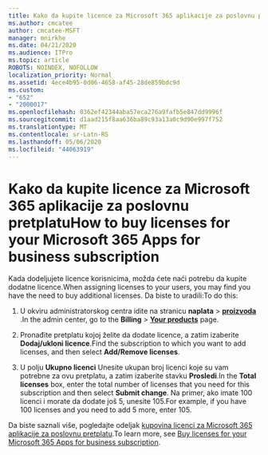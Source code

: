 ```yaml
---
title: Kako da kupite licence za Microsoft 365 aplikacije za poslovnu pretplatu
ms.author: cmcatee
author: cmcatee-MSFT
manager: mnirkhe
ms.date: 04/21/2020
ms.audience: ITPro
ms.topic: article
ROBOTS: NOINDEX, NOFOLLOW
localization_priority: Normal
ms.assetid: 4ece4b95-0d06-4658-af45-28de859bdc9d
ms.custom:
- "652"
- "2000017"
ms.openlocfilehash: 0362ef42344aba57eca276a9fafb5e847dd9996f
ms.sourcegitcommit: d1aad215f8aa636ba89c93a13a0c9d90e997f752
ms.translationtype: MT
ms.contentlocale: sr-Latn-RS
ms.lasthandoff: 05/06/2020
ms.locfileid: "44063919"
---
```

# <a name="how-to-buy-licenses-for-your-microsoft-365-apps-for-business-subscription"></a><span data-ttu-id="fc7f5-102">Kako da kupite licence za Microsoft 365 aplikacije za poslovnu pretplatu</span><span class="sxs-lookup"><span data-stu-id="fc7f5-102">How to buy licenses for your Microsoft 365 Apps for business subscription</span></span>

<span data-ttu-id="fc7f5-103">Kada dodeljujete licence korisnicima, možda ćete naći potrebu da kupite dodatne licence.</span><span class="sxs-lookup"><span data-stu-id="fc7f5-103">When assigning licenses to your users, you may find you have the need to buy additional licenses.</span></span> <span data-ttu-id="fc7f5-104">Da biste to uradili:</span><span class="sxs-lookup"><span data-stu-id="fc7f5-104">To do this:</span></span>
  
1. <span data-ttu-id="fc7f5-105">U okviru administratorskog centra idite na stranicu **naplata** \> **[proizvoda](https://go.microsoft.com/fwlink/p/?linkid=842054)** .</span><span class="sxs-lookup"><span data-stu-id="fc7f5-105">In the admin center, go to the **Billing** \> **[Your products](https://go.microsoft.com/fwlink/p/?linkid=842054)** page.</span></span>

2. <span data-ttu-id="fc7f5-106">Pronađite pretplatu kojoj želite da dodate licence, a zatim izaberite **Dodaj/ukloni licence**.</span><span class="sxs-lookup"><span data-stu-id="fc7f5-106">Find the subscription to which you want to add licenses, and then select **Add/Remove licenses**.</span></span>

3. <span data-ttu-id="fc7f5-107">U polju **Ukupno licenci** Unesite ukupan broj licenci koje su vam potrebne za ovu pretplatu, a zatim izaberite stavku **Prosledi**.</span><span class="sxs-lookup"><span data-stu-id="fc7f5-107">In the **Total licenses** box, enter the total number of licenses that you need for this subscription and then select **Submit change**.</span></span> <span data-ttu-id="fc7f5-108">Na primer, ako imate 100 licenci i morate da dodate još 5, unesite 105.</span><span class="sxs-lookup"><span data-stu-id="fc7f5-108">For example, if you have 100 licenses and you need to add 5 more, enter 105.</span></span>

<span data-ttu-id="fc7f5-109">Da biste saznali više, pogledajte odeljak [kupovina licenci za Microsoft 365 aplikacije za poslovnu pretplatu](https://docs.microsoft.com/office365/admin/subscriptions-and-billing/buy-licenses).</span><span class="sxs-lookup"><span data-stu-id="fc7f5-109">To learn more, see [Buy licenses for your Microsoft 365 Apps for business subscription](https://docs.microsoft.com/office365/admin/subscriptions-and-billing/buy-licenses).</span></span>